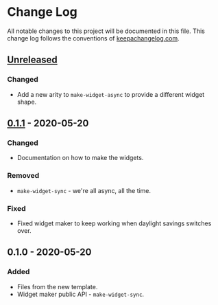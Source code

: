 # Change Log
All notable changes to this project will be documented in this file. This change log follows the conventions of [keepachangelog.com](http://keepachangelog.com/).

## [Unreleased]
### Changed
- Add a new arity to `make-widget-async` to provide a different widget shape.

## [0.1.1] - 2020-05-20
### Changed
- Documentation on how to make the widgets.

### Removed
- `make-widget-sync` - we're all async, all the time.

### Fixed
- Fixed widget maker to keep working when daylight savings switches over.

## 0.1.0 - 2020-05-20
### Added
- Files from the new template.
- Widget maker public API - `make-widget-sync`.

[Unreleased]: https://github.com/your-name/wikifier/compare/0.1.1...HEAD
[0.1.1]: https://github.com/your-name/wikifier/compare/0.1.0...0.1.1
